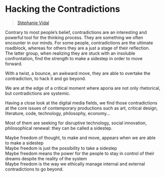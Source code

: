 # Hacking the Contradictions

> [Stéphanie Vidal](../appendix/attributions.html#stephanie-vidal)

<p>Contrary to most people’s belief, contradictions are an interesting
and powerful tool for the thinking process. They are something we
often encounter in our minds. For some people, contradictions are the
ultimate roadblock, whereas for others they are a just a stage of
their reflection.
<br>The latter group, when realizing they are stuck with an insoluble
confrontation, find the strength to make a sidestep in order to move
forward.</p>

<p>With a twist, a bounce, an awkward move, they are able to overtake the
contradiction, to hack it and go beyond.</p>

<p>We are at the edge of a critical moment where aporia are not only
rhetorical, but contradictions are systemic.</p>

<p>Having a close look at the digital media fields, we find those
contradictions at the core issues of contemporary productions such as
art, critical design, literature, code, technology, philosophy,
economy...</p>

<p>Most of them are seeking for disruptive technology, social innovation,
philosophical renewal: they can be called a sidestep.</p>

<p>Maybe freedom of thought, to make and move, appears when we are able
to make a sidestep
<br>Maybe freedom is just the possibility to take a sidestep
<br>Maybe freedom means the power for the people to stay in control of
their dreams despite the reality of the system
<br>Maybe freedom is the way we ethically manage internal and external
contradictions to go beyond.</p>
